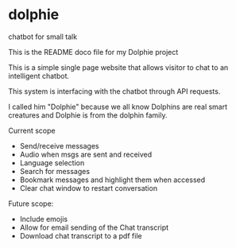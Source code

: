 # dolphie
chatbot for small talk


This is the README doco file for my Dolphie project

This is a simple single page website that allows visitor to chat to an intelligent chatbot.

This system is interfacing with the chatbot through API requests.

I called him "Dolphie" because we all know Dolphins are real smart creatures and Dolphie is from the dolphin family. 

Current scope
- Send/receive messages
- Audio when msgs are sent and received
- Language selection
- Search for messages
- Bookmark messages and highlight them when accessed
- Clear chat window to restart conversation


Future scope:
- Include emojis
- Allow for email sending of the Chat transcript
- Download chat transcript to a pdf file
